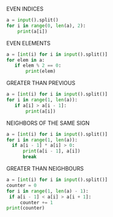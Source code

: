 EVEN INDICES

```.py
a = input().split()
for i in range(0, len(a), 2):    
    print(a[i])
```
    
 EVEN ELEMENTS
 
 ```.py
 a = [int(i) for i in input().split()]
for elem in a:
    if elem % 2 == 0:
        print(elem)
```
        
 GREATER THAN PREVIOUS
 
 ```.py
 a = [int(i) for i in input().split()]
for i in range(1, len(a)):
    if a[i] > a[i - 1]:
        print(a[i])
 ```
        
  NEIGHBORS OF THE SAME SIGN
  
  ```.py
  a = [int(i) for i in input().split()]
for i in range(1, len(a)):
    if a[i - 1] * a[i] > 0:
        print(a[i - 1], a[i])
        break
  ```
        
   GREATER THAN NEIGHBOURS
   
   ```.py
   a = [int(i) for i in input().split()]
counter = 0
for i in range(1, len(a) - 1):
    if a[i - 1] < a[i] > a[i + 1]:
        counter += 1
print(counter)
```
